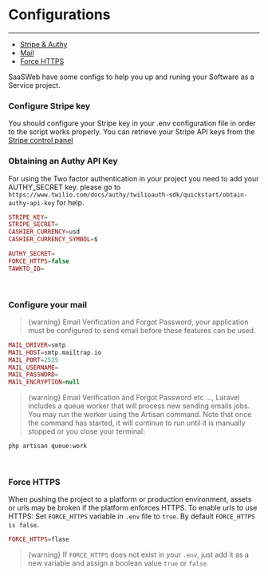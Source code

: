 # Configurations

---

- [Stripe & Authy](#section-1)
- [Mail](#section-2)
- [Force HTTPS](#section-3)

SaaSWeb have some configs to help you up and runing your Software as a Service project.
<br>

<a name="section-1"></a>

### Configure Stripe key

You should configure your Stripe key in your .env configuration file in order to the script works properly. You can retrieve your Stripe API keys from the <a href="https://dashboard.stripe.com" target="__blank">Stripe control panel</a>

### Obtaining an Authy API Key
For using the Two factor authentication in your project you need to add your AUTHY_SECRET key. please go to `https://www.twilio.com/docs/authy/twilioauth-sdk/quickstart/obtain-authy-api-key` for help.


```php 
STRIPE_KEY=
STRIPE_SECRET=
CASHIER_CURRENCY=usd
CASHIER_CURRENCY_SYMBOL=$

AUTHY_SECRET=
FORCE_HTTPS=false
TAWKTO_ID=
```
<br>
<a name="section-2"></a>

### Configure your mail

> {warning} Email Verification and Forgot Password, your application must be configured to send email before these features can be used.

```php 
MAIL_DRIVER=smtp
MAIL_HOST=smtp.mailtrap.io
MAIL_PORT=2525
MAIL_USERNAME=
MAIL_PASSWORD=
MAIL_ENCRYPTION=null
```
> {warning} Email Verification and Forgot Password etc ..., Laravel includes a queue worker that will process new sending emails jobs.
You may run the worker using the Artisan command. Note that once the command has started, it will continue to run until it is manually stopped or you close your terminal:

```php 
php artisan queue:work
```
<br>
<a name="section-3"></a>

### Force HTTPS
When pushing the project to a platform or production environment, assets or urls may be broken if the platform enforces HTTPS.
To enable urls to use HTTPS: Set `FORCE_HTTPS` variable in `.env` file to `true`.
By default `FORCE_HTTPS is false`.

```php 
FORCE_HTTPS=flase
```
> {warning} If `FORCE_HTTPS` does not exist in your `.env`, just add it as a new variable and assign a boolean value `true` or `false`.
